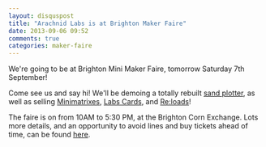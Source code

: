 ```yaml
---
layout: disquspost
title: "Arachnid Labs is at Brighton Maker Faire"
date: 2013-09-06 09:52
comments: true
categories: maker-faire
---
```


We're going to be at Brighton Mini Maker Faire, tomorrow Saturday 7th September!

Come see us and say hi! We'll be demoing a totally rebuilt [sand plotter](http://hackaday.com/2012/04/26/zen-rock-garden-table-uses-magnets-and-sand/), as well as selling [Minimatrixes](https://www.tindie.com/products/arachnidlabs/minimatrix/), [Labs Cards](https://www.tindie.com/products/arachnidlabs/circuit-patterns-trading-cards-full-deck/), and [Re:loads](https://www.tindie.com/products/arachnidlabs/reload-the-simple-robust-affordable-dummy-load/)!

The faire is on from 10AM to 5:30 PM, at the Brighton Corn Exchange. Lots more details, and an opportunity to avoid lines and buy tickets ahead of time, can be found [here](http://www.makerfairebrighton.com/).

